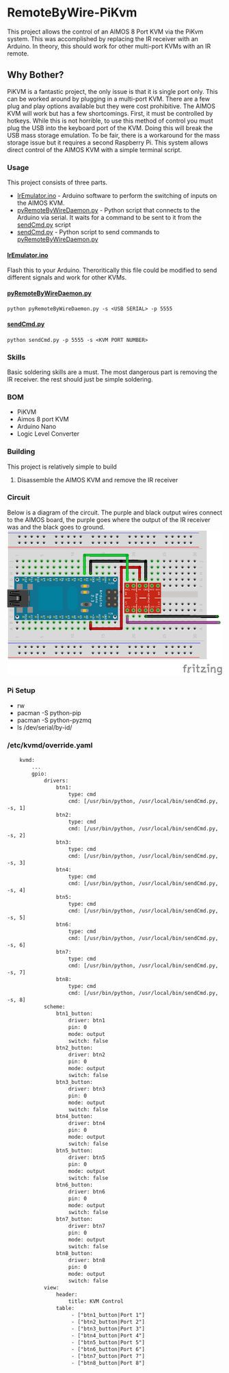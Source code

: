 


# RemoteByWire-PiKvm
This project allows the control of an AIMOS 8 Port KVM via the PiKvm system. This was accomplished by replacing the IR receiver with an Arduino. In theory, this should work for other multi-port KVMs with an IR remote.

## Why Bother?
PiKVM is a fantastic project, the only issue is that it is single port only. This can be worked around by plugging in a multi-port KVM. There are a few plug and play options available but they were cost prohibitive. The AIMOS KVM will work but has a few shortcomings. First, it must be controlled by hotkeys. While this is not horrible, to use this method of control you must plug the USB into the keyboard port of the KVM. Doing this will break the USB mass storage emulation. To be fair, there is a workaround for the mass storage issue but it requires a second Raspberry Pi. This system allows direct control of the AIMOS KVM with a simple terminal script.

### Usage
This project consists of three parts.

 - [IrEmulator.ino](https://github.com/Syco54645/RemoteByWire-PiKvm/blob/main/IrEmulator/IrEmulator.ino) - Arduino software to perform the switching of inputs on the AIMOS KVM.
 - [pyRemoteByWireDaemon.py](https://github.com/Syco54645/RemoteByWire-PiKvm/blob/main/pyRemoteByWireDaemon.py "pyRemoteByWireDaemon.py") - Python script that connects to the Arduino via serial. It waits for a command to be sent to it from the [sendCmd.py](https://github.com/Syco54645/RemoteByWire-PiKvm/blob/main/sendCmd.py "sendCmd.py") script
 - [sendCmd.py](https://github.com/Syco54645/RemoteByWire-PiKvm/blob/main/sendCmd.py "sendCmd.py") - Python script to send commands to [pyRemoteByWireDaemon.py](https://github.com/Syco54645/RemoteByWire-PiKvm/blob/main/pyRemoteByWireDaemon.py "pyRemoteByWireDaemon.py")

#### [IrEmulator.ino](https://github.com/Syco54645/RemoteByWire-PiKvm/blob/main/IrEmulator/IrEmulator.ino)
Flash this to your Arduino. Theroritically this file could be modified to send different signals and work for other KVMs.

#### [pyRemoteByWireDaemon.py](https://github.com/Syco54645/RemoteByWire-PiKvm/blob/main/pyRemoteByWireDaemon.py "pyRemoteByWireDaemon.py")
`python pyRemoteByWireDaemon.py -s <USB SERIAL> -p 5555`

#### [sendCmd.py](https://github.com/Syco54645/RemoteByWire-PiKvm/blob/main/sendCmd.py "sendCmd.py")
`python sendCmd.py -p 5555 -s <KVM PORT NUMBER> `

### Skills
Basic soldering skills are a must. The most dangerous part is removing the IR receiver. the rest should just be simple soldering.

### BOM
 - PiKVM
 - Aimos 8 port KVM
 - Arduino Nano
 - Logic Level Converter

### Building
This project is relatively simple to build
 1. Disassemble the AIMOS KVM and remove the IR receiver

### Circuit
Below is a diagram of the circuit. The purple and black output wires connect to the AIMOS board, the purple goes where the output of the IR receiver was and the black goes to ground.
![RemoteByWire-PiKvm Circuit](https://raw.githubusercontent.com/Syco54645/RemoteByWire-PiKvm/main/RemoteByWire-PiKvm_bb.png)

### Pi Setup
 - rw
 - pacman -S python-pip
 - pacman -S python-pyzmq
 - ls /dev/serial/by-id/

### /etc/kvmd/override.yaml
```
    kvmd:
        ...
        gpio:
            drivers:
                btn1:
                    type: cmd
                    cmd: [/usr/bin/python, /usr/local/bin/sendCmd.py, -s, 1]
                btn2:
                    type: cmd
                    cmd: [/usr/bin/python, /usr/local/bin/sendCmd.py, -s, 2]
                btn3:
                    type: cmd
                    cmd: [/usr/bin/python, /usr/local/bin/sendCmd.py, -s, 3]
                btn4:
                    type: cmd
                    cmd: [/usr/bin/python, /usr/local/bin/sendCmd.py, -s, 4]
                btn5:
                    type: cmd
                    cmd: [/usr/bin/python, /usr/local/bin/sendCmd.py, -s, 5]
                btn6:
                    type: cmd
                    cmd: [/usr/bin/python, /usr/local/bin/sendCmd.py, -s, 6]
                btn7:
                    type: cmd
                    cmd: [/usr/bin/python, /usr/local/bin/sendCmd.py, -s, 7]
                btn8:
                    type: cmd
                    cmd: [/usr/bin/python, /usr/local/bin/sendCmd.py, -s, 8]
            scheme:
                btn1_button:
                    driver: btn1
                    pin: 0
                    mode: output
                    switch: false
                btn2_button:
                    driver: btn2
                    pin: 0
                    mode: output
                    switch: false
                btn3_button:
                    driver: btn3
                    pin: 0
                    mode: output
                    switch: false
                btn4_button:
                    driver: btn4
                    pin: 0
                    mode: output
                    switch: false
                btn5_button:
                    driver: btn5
                    pin: 0
                    mode: output
                    switch: false
                btn6_button:
                    driver: btn6
                    pin: 0
                    mode: output
                    switch: false
                btn7_button:
                    driver: btn7
                    pin: 0
                    mode: output
                    switch: false
                btn8_button:
                    driver: btn8
                    pin: 0
                    mode: output
                    switch: false
            view:
                header:
                    title: KVM Control
                table:
                     - ["btn1_button|Port 1"]
                     - ["btn2_button|Port 2"]
                     - ["btn3_button|Port 3"]
                     - ["btn4_button|Port 4"]
                     - ["btn5_button|Port 5"]
                     - ["btn6_button|Port 6"]
                     - ["btn7_button|Port 7"]
                     - ["btn8_button|Port 8"]
```
